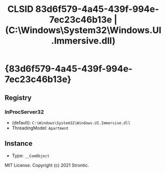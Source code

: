 ﻿---
title: "CLSID 83d6f579-4a45-439f-994e-7ec23c46b13e | (C:\\Windows\\System32\\Windows.UI.Immersive.dll)"
excerpt: What is COM-Object CLSID 83d6f579-4a45-439f-994e-7ec23c46b13e?
---

# {83d6f579-4a45-439f-994e-7ec23c46b13e}


## Registry


### InProcServer32

* (default): `C:\Windows\System32\Windows.UI.Immersive.dll`
* ThreadingModel: `Apartment`

## Instance

* Type: `__ComObject`

MIT License. Copyright (c) 2021 Strontic.


